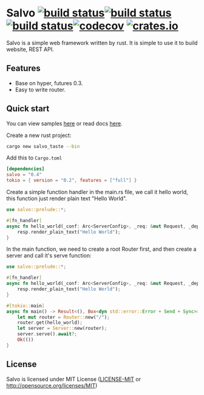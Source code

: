 # Salvo [![build status](https://github.com/kenorld/salvo/workflows/linux/badge.svg?branch=master&event=push)](https://github.com/kenorld/salvo/actions)[![build status](https://github.com/kenorld/salvo//workflows/macos/badge.svg?branch=master&event=push)](https://github.com/kenorld/salvo/actions)[![build status](https://github.com/kenorld/salvo/workflows/windows/badge.svg?branch=master&event=push)](https://github.com/kenorld/salvo/actions)[![codecov](https://codecov.io/gh/kenorld/salvo/branch/master/graph/badge.svg)](https://codecov.io/gh/kenorld/salvo) [![crates.io](https://img.shields.io/crates/v/salvo)](https://crates.io/crates/salvo)

Salvo is a simple web framework written by rust. It is simple to use it to build website, REST API.

## Features
  * Base on hyper, futures 0.3.
  * Easy to write router.

## Quick start
You can view samples [here](https://github.com/kenorld/salvo/tree/master/examples) or read docs [here](https://docs.rs/salvo/0.1.6/salvo/).

Create a new rust project:
```bash
cargo new salvo_taste --bin
```

Add this to `Cargo.toml`
```toml
[dependencies]
salvo = "0.4"
tokio = { version = "0.2", features = ["full"] }
```

Create a simple function handler in the main.rs file, we call it hello world, this function just render plain text "Hello World".

```rust
use salvo::prelude::*;

#[fn_handler]
async fn hello_world(_conf: Arc<ServerConfig>, _req: &mut Request, _depot: &mut Depot, resp: &mut Response) {
    resp.render_plain_text("Hello World");
}
```

In the main function, we need to create a root Router first, and then create a server and call it's serve function:

```rust
use salvo::prelude::*;

#[fn_handler]
async fn hello_world(_conf: Arc<ServerConfig>, _req: &mut Request, _depot: &mut Depot, resp: &mut Response) {
    resp.render_plain_text("Hello World");
}

#[tokio::main]
async fn main() -> Result<(), Box<dyn std::error::Error + Send + Sync>> {
    let mut router = Router::new("/");
    router.get(hello_world);
    let server = Server::new(router);
    server.serve().await?;
    Ok(())
}
```

## License

Salvo is licensed under MIT License ([LICENSE-MIT](LICENSE-MIT) or http://opensource.org/licenses/MIT)
